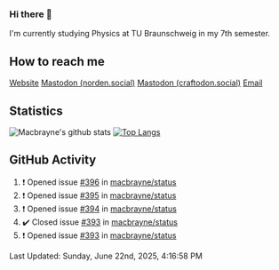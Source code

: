 ### Hi there 👋
I'm currently studying Physics at TU Braunschweig in my 7th semester.

## How to reach me
[Website](https://florentin-schleuss.de)
<a rel="me" href="https://norden.social/@florentin">Mastodon (norden.social)</a>
<a rel="me" href="https://craftodon.social/@frodolon">Mastodon (craftodon.social)</a>
[Email](mailto:hello@macbrayne.de)

## Statistics
![Macbrayne's github stats](https://github-readme-stats.vercel.app/api?username=macbrayne&count_private=true&show_icons=true&hide_rank=true&custom_title=macbrayne's%20GitHub%20Stats)
[![Top Langs](https://github-readme-stats.vercel.app/api/top-langs/?username=macbrayne&exclude_repo=liftron&layout=compact)](https://github.com/anuraghazra/github-readme-stats)
## GitHub Activity

<!--RECENT_ACTIVITY:start-->
1. ❗️ Opened issue [#396](https://github.com/macbrayne/status/issues/396) in [macbrayne/status](https://github.com/macbrayne/status)
2. ❗️ Opened issue [#395](https://github.com/macbrayne/status/issues/395) in [macbrayne/status](https://github.com/macbrayne/status)
3. ❗️ Opened issue [#394](https://github.com/macbrayne/status/issues/394) in [macbrayne/status](https://github.com/macbrayne/status)
4. ✔️ Closed issue [#393](https://github.com/macbrayne/status/issues/393) in [macbrayne/status](https://github.com/macbrayne/status)
5. ❗️ Opened issue [#393](https://github.com/macbrayne/status/issues/393) in [macbrayne/status](https://github.com/macbrayne/status)
<!--RECENT_ACTIVITY:end-->

<!--RECENT_ACTIVITY:last_update-->
Last Updated: Sunday, June 22nd, 2025, 4:16:58 PM
<!--RECENT_ACTIVITY:last_update_end-->


<!--
**macbrayne/macbrayne** is a ✨ _special_ ✨ repository because its `README.md` (this file) appears on your GitHub profile.

Here are some ideas to get you started:

- 🔭 I’m currently working on ...
- 🌱 I’m currently learning ...
- 👯 I’m looking to collaborate on ...
- 🤔 I’m looking for help with ...
- 💬 Ask me about ...
- 📫 How to reach me: ...
- 😄 Pronouns: ...
- ⚡ Fun fact: ...
-->
